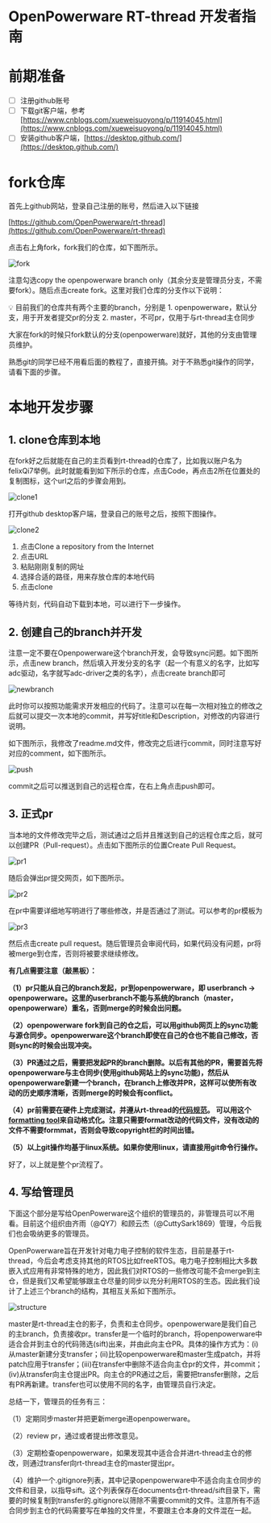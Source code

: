 # OpenPowerware RT-thread 开发者指南


# 前期准备

- [ ]  注册github账号
- [ ]  下载git客户端，参考[https://www.cnblogs.com/xueweisuoyong/p/11914045.html](https://www.cnblogs.com/xueweisuoyong/p/11914045.html)
- [ ]  安装github客户端，[https://desktop.github.com/](https://desktop.github.com/)

# fork仓库

首先上github网站，登录自己注册的账号，然后进入以下链接

[https://github.com/OpenPowerware/rt-thread](https://github.com/OpenPowerware/rt-thread)

点击右上角fork，fork我们的仓库，如下图所示。

![fork](figures/fork.png)

注意勾选copy the openpowerware branch only（其余分支是管理员分支，不需要fork）。随后点击create fork。这里对我们仓库的分支作以下说明：

<aside>
💡 目前我们的仓库共有两个主要的branch，分别是
1. openpowerware，默认分支，用于开发者提交pr的分支
2. master，不可pr，仅用于与rt-thread主仓同步

</aside>

大家在fork的时候只fork默认的分支(openpowerware)就好，其他的分支由管理员维护。

熟悉git的同学已经不用看后面的教程了，直接开搞。对于不熟悉git操作的同学，请看下面的步骤。

# 本地开发步骤

## 1. clone仓库到本地

在fork好之后就能在自己的主页看到rt-thread的仓库了，比如我以账户名为felixQi7举例。此时就能看到如下所示的仓库，点击Code，再点击2所在位置处的复制图标，这个url之后的步骤会用到。

![clone1](figures/clone1.png)

打开github desktop客户端，登录自己的账号之后，按照下图操作。

![clone2](figures/clone2.png)

1. 点击Clone a repository from the Internet
2. 点击URL
3. 粘贴刚刚复制的网址
4. 选择合适的路径，用来存放仓库的本地代码
5. 点击clone

等待片刻，代码自动下载到本地，可以进行下一步操作。

## 2. 创建自己的branch并开发

注意一定不要在Openpowerware这个branch开发，会导致sync问题。如下图所示，点击new branch，然后填入开发分支的名字（起一个有意义的名字，比如写adc驱动，名字就写adc-driver之类的名字），点击create branch即可

![newbranch](figures/newbranch.png)

此时你可以按照功能需求开发相应的代码了。注意可以在每一次相对独立的修改之后就可以提交一次本地的commit，并写好title和Description，对修改的内容进行说明。

如下图所示，我修改了readme.md文件，修改完之后进行commit，同时注意写好对应的comment，如下图所示。

![push](figures/push.png)

commit之后可以推送到自己的远程仓库，在右上角点击push即可。

## 3. 正式pr

当本地的文件修改完毕之后，测试通过之后并且推送到自己的远程仓库之后，就可以创建PR（Pull-request）。点击如下图所示的位置Create Pull Request。

![pr1](figures/pr1.png)

随后会弹出pr提交网页，如下图所示。

![pr2](figures/pr2.png)

在pr中需要详细地写明进行了哪些修改，并是否通过了测试。可以参考的pr模板为

![pr3](figures/pr3.png)

然后点击create pull request。随后管理员会审阅代码，如果代码没有问题，pr将被merge到仓库，否则将被要求继续修改。

**有几点需要注意（敲黑板）：**

**（1）pr只能从自己的branch发起，pr到openpowerware，即 userbranch → openpowerware。这里的userbranch不能与系统的branch（master，openpowerware）重名，否则merge的时候会出问题。**

**（2）openpowerware fork到自己的仓之后，可以用github网页上的sync功能与源仓同步。openpowerware这个branch即使在自己的仓也不能自己修改，否则sync的时候会出现冲突。**

**（3）PR通过之后，需要把发起PR的branch删除。以后有其他的PR，需要首先将openpowerware与主仓同步(使用github网站上的sync功能)，然后从openpowerware新建一个branch，在branch上修改并PR，这样可以使所有改动的历史顺序清晰，否则merge的时候会有conflict。**

**（4）pr前需要在硬件上完成测试，并遵从rt-thread的[代码规范](https://github.com/OpenPowerware/rt-thread/blob/openpowerware/documentation/contribution_guide/coding_style_cn.md)。
可以用这个[formatting tool](https://github.com/mysterywolf/formatting)来自动格式化。注意只需要format改动的代码文件，没有改动的文件不需要formmat，否则会导致copyright栏的时间出错。**

**（5）以上git操作均基于linux系统。如果你使用linux，请直接用git命令行操作。**


好了，以上就是整个pr流程了。

## 4. 写给管理员

下面这个部分是写给OpenPowerware这个组织的管理员的，非管理员可以不用看。目前这个组织由齐雨（@QY7）和顾云杰（@CuttySark1869）管理，今后我们也会吸纳更多的管理员。

OpenPowerware旨在开发针对电力电子控制的软件生态，目前是基于rt-thread，今后会考虑支持其他的RTOS比如freeRTOS。电力电子控制相比大多数嵌入式应用有非常特殊的地方，因此我们对RTOS的一些修改可能不会merge到主仓，但是我们又希望能够跟主仓尽量的同步以充分利用RTOS的生态。因此我们设计了上述三个branch的结构，其相互关系如下图所示。

![structure](figures/structure.png)

master是rt-thread主仓的影子，负责和主仓同步。openpowerware是我们自己的主branch，负责接收pr。transfer是一个临时的branch，将openpowerware中适合合并到主仓的代码筛选(sift)出来，并由此向主仓PR。具体的操作方式为：(i)从master新建分支transfer；(ii)比较openpowerware和master生成patch，并将patch应用于transfer；(iii)在transfer中删除不适合向主仓pr的文件，并commit；(iv)从transfer向主仓提出PR。向主仓的PR通过之后，需要把transfer删除，之后有PR再新建。transfer也可以使用不同的名字，由管理员自行决定。

总结一下，管理员的任务有三：

（1）定期同步master并把更新merge进openpowerware。

（2）review pr，通过或者提出修改意见。

（3）定期检查openpowerware，如果发现其中适合合并进rt-thread主仓的修改，则通过transfer向rt-thread主仓的master提出pr。

（4）维护一个.gitignore列表，其中记录openpowerware中不适合向主仓同步的文件和目录，以指导sift。这个列表保存在documents仓rt-thread/sift目录下，需要的时候复制到transfer的.gitignore以筛除不需要commit的文件。注意所有不适合同步到主仓的代码需要写在单独的文件里，不要跟主仓本身的文件混在一起。
